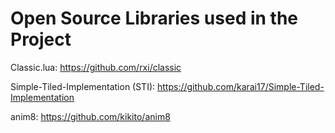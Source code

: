# Open Source Libraries used in the Project

Classic.lua: https://github.com/rxi/classic

Simple-Tiled-Implementation (STI): https://github.com/karai17/Simple-Tiled-Implementation

anim8: https://github.com/kikito/anim8